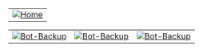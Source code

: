 <div align="center">
  <table>
    <tr>
      <td align="center">
        <a href="https://github.com/Projek-Vkop/Home">
          <img src="https://img.shields.io/badge/Branch-Home-green?style=for-the-badge" alt="Home"/>
        </a>
      </td>
  </table>
</div>

<div align="center">
  <table>
    <tr>
      <td align="center">
        <a href="https://github.com/Projek-Vkop/Bot-Backup">
          <img src="https://img.shields.io/badge/Bot-Backup-green?style=for-the-badge" alt="Bot-Backup"/>
        </a>
      </td>
      <td align="center">
        <a href="https://github.com/Projek-Vkop/Bot-Backup">
          <img src="https://img.shields.io/badge/Bot-Backup-yellow?style=for-the-badge" alt="Bot-Backup"/>
        </a>
      </td>
      <td align="center">
        <a href="https://github.com/Projek-Vkop/Bot-Backup">
          <img src="https://img.shields.io/badge/Bot-Backup-yellow?style=for-the-badge" alt="Bot-Backup"/>
        </a>
      </td>
    </tr>
  </table>
</div>
